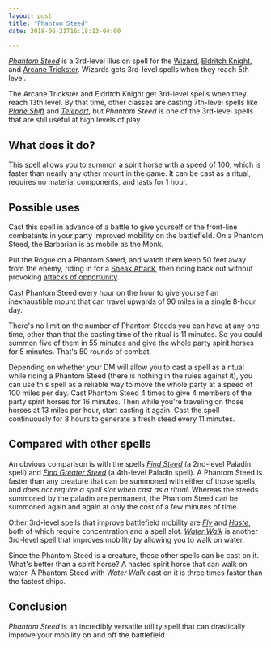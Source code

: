 ```yaml
---
layout: post
title: "Phantom Steed"
date: 2018-06-21T16:18:13-04:00

---
```


[_Phantom Steed_](https://www.dndbeyond.com/spells/phantom-steed) is a 3rd-level illusion spell for the [Wizard](https://www.dndbeyond.com/characters/classes/wizard), [Eldritch Knight](https://www.dndbeyond.com/characters/classes/fighter#EldritchKnight), and [Arcane Trickster](https://www.dndbeyond.com/characters/classes/rogue#ArcaneTrickster). Wizards gets 3rd-level spells when they reach 5th level.

The Arcane Trickster and Eldritch Knight get 3rd-level spells when they reach 13th level. By that time, other classes are casting 7th-level spells like [_Plane Shift_](https://www.dndbeyond.com/spells/plane-shift) and [_Teleport_](https://www.dndbeyond.com/spells/teleport), but _Phantom Steed_ is one of the 3rd-level spells that are still useful at high levels of play.

## What does it do?

This spell allows you to summon a spirit horse with a speed of 100, which is faster than nearly any other mount in the game. It can be cast as a ritual, requires no material components, and lasts for 1 hour.

## Possible uses

Cast this spell in advance of a battle to give yourself or the front-line combatants in your party improved mobility on the battlefield. On a Phantom Steed, the Barbarian is as mobile as the Monk.

Put the Rogue on a Phantom Steed, and watch them keep 50 feet away from the enemy, riding in for a [Sneak Attack](https://www.dndbeyond.com/compendium/rules/basic-rules/classes#SneakAttack), then riding back out without provoking [attacks of opportunity](https://www.dndbeyond.com/compendium/rules/basic-rules/combat#OpportunityAttacks).

Cast Phantom Steed every hour on the hour to give yourself an inexhaustible mount that can travel upwards of 90 miles in a single 8-hour day.

There's no limit on the number of Phantom Steeds you can have at any one time, other than that the casting time of the ritual is 11 minutes. So you could summon five of them in 55 minutes and give the whole party spirit horses for 5 minutes. That's 50 rounds of combat.

Depending on whether your DM will allow you to cast a spell as a ritual while riding a Phantom Steed (there is nothing in the rules against it), you can use this spell as a reliable way to move the whole party at a speed of 100 miles per day. Cast Phantom Steed 4 times to give 4 members of the party spirit horses for 16 minutes. Then while you're traveling on those horses at 13 miles per hour, start casting it again. Cast the spell continuously for 8 hours to generate a fresh steed every 11 minutes.

## Compared with other spells

An obvious comparison is with the spells [_Find Steed_](https://www.dndbeyond.com/spells/find-steed) (a 2nd-level Paladin spell) and [_Find Greater Steed_](https://www.dndbeyond.com/spells/find-greater-steed) (a 4th-level Paladin spell). A Phantom Steed is faster than any creature that can be summoned with either of those spells, and _does not require a spell slot when cast as a ritual_. Whereas the steeds summoned by the paladin are permanent, the Phantom Steed can be summoned again and again at only the cost of a few minutes of time.

Other 3rd-level spells that improve battlefield mobility are [_Fly_](https://www.dndbeyond.com/spells/fly) and [_Haste_](https://www.dndbeyond.com/spells/haste), both of which require concentration and a spell slot. [_Water Walk_](https://www.dndbeyond.com/spells/water-walk) is another 3rd-level spell that improves mobility by allowing you to walk on water.

Since the Phantom Steed is a creature, those other spells can be cast on it. What's better than a spirit horse? A hasted spirit horse that can walk on water. A Phantom Steed with _Water Walk_ cast on it is three times faster than the fastest ships.

## Conclusion

_Phantom Steed_ is an incredibly versatile utility spell that can drastically improve your mobility on and off the battlefield.


